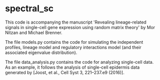 # spectral_sc

This code is accompanying the manuscript 'Revealing lineage-related signals in single-cell gene expression using random matrix theory' by Mor Nitzan and Michael Brenner.

The file models.py contains the code for simulating the independent profiles, lineage model and regulatory interactions model (and their associated eigenvalue distribution).

The file data_analysis.py contains the code for analyzing single-cell data. As an example, it follows the analysis of single-cell epidermis data generated by [Joost, et al., Cell Syst 3, 221–237.e9 (2016)].
